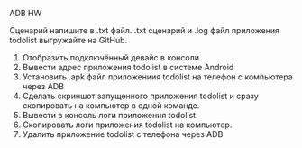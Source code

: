 ADB HW

Сценарий напишите в .txt файл.
.txt сценарий и .log файл приложения todolist выгружайте на GitHub.

 1. Отобразить подключённый девайс в консоли.
 2. Вывести адрес приложения todolist в системе Android
 3. Установить .apk файл приложениия todolist на телефон с компьютера через ADB
 4. Сделать скриншот запущенного приложения todolist и сразу скопировать на компьютер в одной команде.
 5. Вывести в консоль логи приложения todolist
 6. Скопировать логи приложения todolist на компьютер.
 7. Удалить приложение todolist с телефона через ADB
